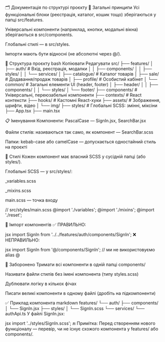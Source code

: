 🗂 Документація по структурі проєкту 📌 Загальні принципи Усі функціональні блоки (реєстрація, каталог, кошик тощо)
зберігаються у папці src/features.

Універсальні компоненти (наприклад, кнопки, модальні вікна) зберігаються в src/components.

Глобальні стилі — в src/styles.

Імпорти мають бути відносні (не абсолютні через @/).

📁 Структура проєкту bash Копіювати Редагувати src/ ├── features/ │ ├── auth/ # Вхід, реєстрація, модалки │ │ ├──
components/ │ │ ├── styles/ │ │ └── services/ │ ├── catalogue/ # Каталог товарів │ ├── sale/ # Додавання/продаж товарів
│ ├── profile/ # Особистий кабінет │ └── common/ # Загальні елементи UI (header, footer) │ ├── header/ │ │ ├──
components/ │ │ └── styles/ │ └── footer/ ├── components/ # Універсальні, переюзабельні компоненти ├── contexts/ # React
контексти ├── hooks/ # Кастомні React-хуки ├── assets/ # Зображення, шрифти, відео │ └── img/ ├── styles/ # Глобальні
SCSS: змінні, міксіни ├── App.tsx ├── main.tsx

📋 Іменування Компоненти: PascalCase — SignIn.jsx, SearchBar.jsx

Файли стилів: називаються так само, як компонент — SearchBar.scss

Папки: kebab-case або camelCase — допускається одностайний стиль на проєкті

🎨 Стилі Кожен компонент має власний SCSS у сусідній папці (або styles/).

Глобальні SCSS — у src/styles/:

\_variables.scss

\_mixins.scss

main.scss — точка входу

// src/styles/main.scss @import './variables'; @import './mixins'; @import './reset';

🧩 Імпорт компонентів ✅ ПРАВИЛЬНО:

jsx import SignIn from '../../features/auth/components/SignIn'; ❌ НЕПРАВИЛЬНО:

jsx import SignIn from '@/components/SignIn'; // ми не використовуємо alias @

🚫 Заборонено Тримати всі компоненти в одній папці components/

Називати файли стилів без імені компонента (типу styles.scss)

Дублювати логіку в кількох фічах

Писати великі компоненти в одному файлі (дробіть на підкомпоненти)

✅ Приклад компонента markdown features/ └── auth/ ├── components/ │ └── SignIn.jsx ├── styles/ │ └── SignIn.scss └──
services/ └── authApi.ts У файлі SignIn.jsx:

jsx import '../styles/SignIn.scss'; 🔚 Примітка: Перед створенням нового функціоналу — перевір, чи не існує схожого
компонента у features/ або components/.
